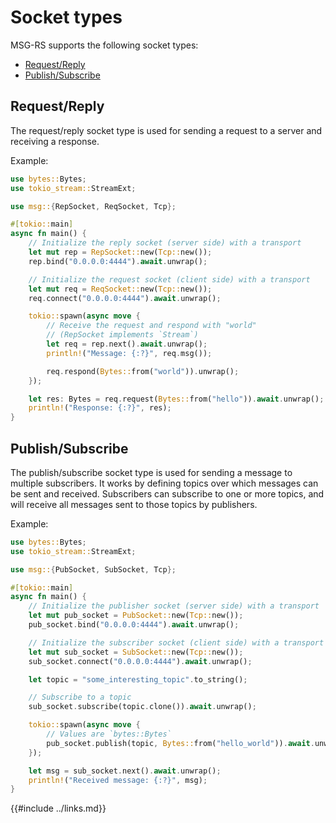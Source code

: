 # Socket types

MSG-RS supports the following socket types:

- [Request/Reply](#requestreply)
- [Publish/Subscribe](#publishsubscribe)
<!--
- [Push/Pull](#pushpull)
- [Channel](#channel)
- [Survey/Respond](#surveyrespond)
  -->

## Request/Reply

The request/reply socket type is used for sending a request to a server and receiving a response.

Example:

```rust
use bytes::Bytes;
use tokio_stream::StreamExt;

use msg::{RepSocket, ReqSocket, Tcp};

#[tokio::main]
async fn main() {
    // Initialize the reply socket (server side) with a transport
    let mut rep = RepSocket::new(Tcp::new());
    rep.bind("0.0.0.0:4444").await.unwrap();

    // Initialize the request socket (client side) with a transport
    let mut req = ReqSocket::new(Tcp::new());
    req.connect("0.0.0.0:4444").await.unwrap();

    tokio::spawn(async move {
        // Receive the request and respond with "world"
        // (RepSocket implements `Stream`)
        let req = rep.next().await.unwrap();
        println!("Message: {:?}", req.msg());

        req.respond(Bytes::from("world")).unwrap();
    });

    let res: Bytes = req.request(Bytes::from("hello")).await.unwrap();
    println!("Response: {:?}", res);
}
```

## Publish/Subscribe

The publish/subscribe socket type is used for sending a message to multiple subscribers.
It works by defining topics over which messages can be sent and received. Subscribers can
subscribe to one or more topics, and will receive all messages sent to those topics by
publishers.

Example:

```rust
use bytes::Bytes;
use tokio_stream::StreamExt;

use msg::{PubSocket, SubSocket, Tcp};

#[tokio::main]
async fn main() {
    // Initialize the publisher socket (server side) with a transport
    let mut pub_socket = PubSocket::new(Tcp::new());
    pub_socket.bind("0.0.0.0:4444").await.unwrap();

    // Initialize the subscriber socket (client side) with a transport
    let mut sub_socket = SubSocket::new(Tcp::new());
    sub_socket.connect("0.0.0.0:4444").await.unwrap();

    let topic = "some_interesting_topic".to_string();

    // Subscribe to a topic
    sub_socket.subscribe(topic.clone()).await.unwrap();

    tokio::spawn(async move {
        // Values are `bytes::Bytes`
        pub_socket.publish(topic, Bytes::from("hello_world")).await.unwrap();
    });

    let msg = sub_socket.next().await.unwrap();
    println!("Received message: {:?}", msg);
}
```

{{#include ../links.md}}
